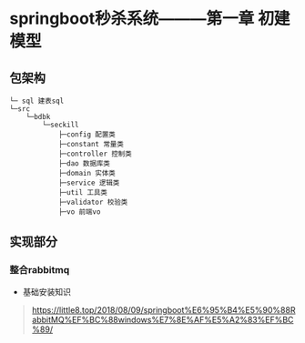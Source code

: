 # springboot秒杀系统———第一章 初建模型


## 包架构

```
└─ sql 建表sql
└─src
    └─bdbk
        └─seckill
            ├─config 配置类
            ├─constant 常量类
            ├─controller 控制类
            ├─dao 数据库类
            ├─domain 实体类
            ├─service 逻辑类
            ├─util 工具类
            ├─validator 校验类
            ├─vo 前端vo
```

## 实现部分

### 整合rabbitmq
* 基础安装知识
> https://little8.top/2018/08/09/springboot%E6%95%B4%E5%90%88RabbitMQ%EF%BC%88windows%E7%8E%AF%E5%A2%83%EF%BC%89/
 


